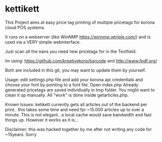 # kettikett

This Project aims at easy price tag printing of multiple pricetags for korona cloud POS systems.

It runs on a webserver (like WinNMP https://winnmp.wtriple.com/) and is used via a VERY simple webinterface.

Just scan all the eans you need new pricetags for in the Textfield.

Im using:
https://github.com/kreativekorp/barcode
and
http://www.fpdf.org/

Both are included in this git, you may want to update them by yourself.

Usage:
edit settings.php file and add your korona api credentials and choose your font by pointing to a font file.
Open index.php
Already generated pricetags are saved individually in tmp folder. You might want to clean it up manually.
All "work" is done inside getarticles.php.


Known Issues:
ketikett currently gets all articles out of the backend per print.. this takes some time and need fpr ~15.000 articles up to over a minute. This is not elegant.. a local cache would save bandwidth and fast things up. However it works as it is...

Disclaimer:
this was hacked together by me after not writing any code for ~15years. Sorry 
